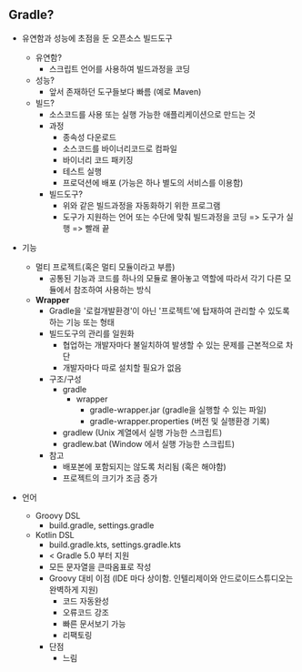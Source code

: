 ## Gradle?
- 유연함과 성능에 초점을 둔 오픈소스 빌드도구
  - 유연함?
    - 스크립트 언어를 사용하여 빌드과정을 코딩
  - 성능?
    - 앞서 존재하던 도구들보다 빠름 (예로 Maven)
  - 빌드?
    - 소스코드를 사용 또는 실행 가능한 애플리케이션으로 만드는 것
    - 과정
      - 종속성 다운로드
      - 소스코드를 바이너리코드로 컴파일
      - 바이너리 코드 패키징
      - 테스트 실행
      - 프로덕션에 배포 (가능은 하나 별도의 서비스를 이용함)
    - 빌드도구?
      - 위와 같은 빌드과정을 자동화하기 위한 프로그램
      - 도구가 지원하는 언어 또는 수단에 맞춰 빌드과정을 코딩 => 도구가 실행 => 빨래 끝

- 기능
  - 멀티 프로젝트(혹은 멀티 모듈이라고 부름)
    - 공통된 기능과 코드를 하나의 모듈로 몰아놓고 역할에 따라서 각기 다른 모듈에서 참조하여 사용하는 방식 
  - __Wrapper__
    - Gradle을 '로컬개발환경'이 아닌 '프로젝트'에 탑재하여 관리할 수 있도록 하는 기능 또는 형태
    - 빌드도구의 관리를 일원화
      - 협업하는 개발자마다 불일치하여 발생할 수 있는 문제를 근본적으로 차단
      - 개발자마다 따로 설치할 필요가 없음
    - 구조/구성
      - gradle
        - wrapper
          - gradle-wrapper.jar (gradle을 실행할 수 있는 파일)
          - gradle-wrapper.properties (버전 및 실행환경 기록)
      - gradlew (Unix 계열에서 실행 가능한 스크립트)
      - gradlew.bat (Window 에서 실행 가능한 스크립트)
    - 참고
      - 배포본에 포함되지는 않도록 처리됨 (혹은 해야함)
      - 프로젝트의 크기가 조금 증가

- 언어
  - Groovy DSL
    - build.gradle, settings.gradle
  - Kotlin DSL
    - build.gradle.kts, settings.gradle.kts
    - < Gradle 5.0 부터 지원
    - 모든 문자열을 큰따옴표로 작성
    - Groovy 대비 이점 (IDE 마다 상이함. 인텔리제이와 안드로이드스튜디오는 완벽하게 지원)
      - 코드 자동완성
      - 오류코드 강조
      - 빠른 문서보기 가능
      - 리팩토링
    - 단점
      - 느림

